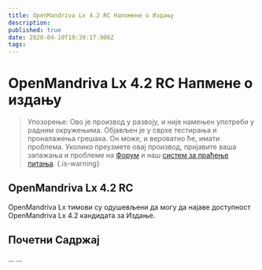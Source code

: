 ```yaml
---
title: OpenMandriva Lx 4.2 RC Напомене о Издању
description: 
published: true
date: 2020-04-10T19:39:17.906Z
tags: 
---
```


# OpenMandriva Lx 4.2 RC Напмене о издању

> Упозорење: Ово је производ у развоју, и није намењен употреби у радним окружењима. Објављен је у сврхе тестирања и проналажења грешака. Он може, и вероватно ће, имати проблема. Уколико преузмете овај производ, пријавите ваша запажања и проблеме на [Форум](http://forum.openmandriva.org/) и наш [систем за праћење питања](http://issues.openmandriva.org/).
{.is-warning}


## OpenMandriva Lx 4.2 RC
OpenMandriva Lx тимови су одушевљени да могу да најаве доступност OpenMandriva Lx 4.2 кандидата за Издање.


## Почетни Садржај
...
... 
